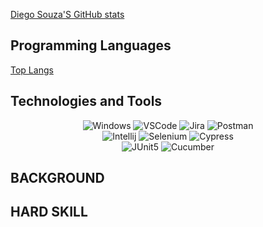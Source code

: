 [Diego Souza'S GitHub stats](https://github-readme-stats.vercel.app/api?username=diego1195&show_icons=true&theme=transparent)

## Programming Languages

[Top Langs](https://github-readme-stats.vercel.app/api/top-langs/?username=diego1195&langs_count=8&theme=dark)

## Technologies and Tools

<div align="center">

<img alt="Windows" src="https://img.shields.io/badge/Windows-0078D6?style=for-the-badge&logo=windows&logoColor=white" />
<img alt="VSCode" src="https://img.shields.io/badge/Visual_Studio_Code-0078D4?style=for-the-badge&logo=visual%20studio%20code&logoColor=white" />
<img alt="Jira" src="https://img.shields.io/badge/Jira-0052CC?style=for-the-badge&logo=Jira&log" />
<img alt="Postman" src="https://img.shields.io/badge/Postman-FF6C37.svg?style=for-the-badge&logo=Postman&logoColor=white" />
<br>
<img alt="Intellij" src="https://img.shields.io/badge/IntelliJ%20IDEA-000000.svg?style=for-the-badge&logo=IntelliJ-IDEA&logoColor=white" />
<img alt="Selenium" src="https://img.shields.io/badge/Selenium-43B02A.svg?style=for-the-badge&logo=Selenium&logoColor=white" />
<img alt="Cypress" src="https://img.shields.io/badge/Cypress-17202C.svg?style=for-the-badge&logo=Cypress&logoColor=white" />
<br>
<img alt="JUnit5" src="https://img.shields.io/badge/JUnit5-25A162.svg?style=for-the-badge&logo=JUnit5&logoColor=white" />
<img alt="Cucumber" src="https://img.shields.io/badge/Cucumber-23D96C.svg?style=for-the-badge&logo=Cucumber&logoColor=white" />
</div>

## BACKGROUND
## HARD SKILL
